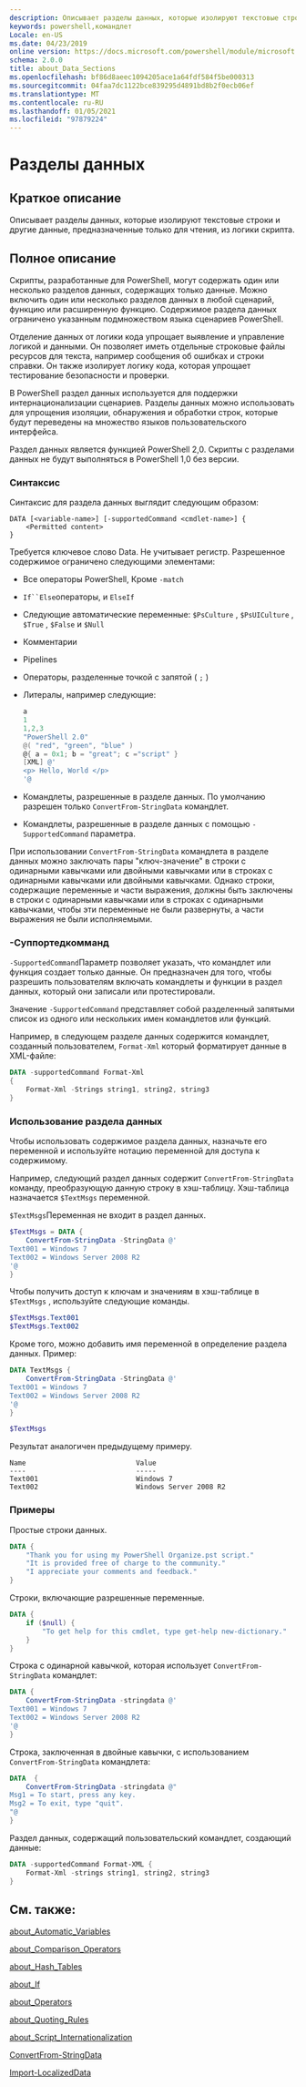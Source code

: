 ```yaml
---
description: Описывает разделы данных, которые изолируют текстовые строки и другие данные, предназначенные только для чтения, из логики скрипта.
keywords: powershell,командлет
Locale: en-US
ms.date: 04/23/2019
online version: https://docs.microsoft.com/powershell/module/microsoft.powershell.core/about/about_data_sections?view=powershell-7.1&WT.mc_id=ps-gethelp
schema: 2.0.0
title: about_Data_Sections
ms.openlocfilehash: bf86d8aeec1094205ace1a64fdf584f5be000313
ms.sourcegitcommit: 04faa7dc1122bce839295d4891bd8b2f0ecb06ef
ms.translationtype: MT
ms.contentlocale: ru-RU
ms.lasthandoff: 01/05/2021
ms.locfileid: "97879224"
---
```

# <a name="about-data-sections"></a>Разделы данных

## <a name="short-description"></a>Краткое описание
Описывает разделы данных, которые изолируют текстовые строки и другие данные, предназначенные только для чтения, из логики скрипта.

## <a name="long-description"></a>Полное описание

Скрипты, разработанные для PowerShell, могут содержать один или несколько разделов данных, содержащих только данные. Можно включить один или несколько разделов данных в любой сценарий, функцию или расширенную функцию. Содержимое раздела данных ограничено указанным подмножеством языка сценариев PowerShell.

Отделение данных от логики кода упрощает выявление и управление логикой и данными. Он позволяет иметь отдельные строковые файлы ресурсов для текста, например сообщения об ошибках и строки справки. Он также изолирует логику кода, которая упрощает тестирование безопасности и проверки.

В PowerShell раздел данных используется для поддержки интернационализации сценариев.
Разделы данных можно использовать для упрощения изоляции, обнаружения и обработки строк, которые будут переведены на множество языков пользовательского интерфейса.

Раздел данных является функцией PowerShell 2,0. Скрипты с разделами данных не будут выполняться в PowerShell 1,0 без версии.

### <a name="syntax"></a>Синтаксис

Синтаксис для раздела данных выглядит следующим образом:

```
DATA [<variable-name>] [-supportedCommand <cmdlet-name>] {
    <Permitted content>
}
```

Требуется ключевое слово Data. Не учитывает регистр. Разрешенное содержимое ограничено следующими элементами:

- Все операторы PowerShell, Кроме `-match`
- `If``Else`операторы, и `ElseIf`
- Следующие автоматические переменные: `$PsCulture` , `$PsUICulture` , `$True` , `$False` и `$Null`
- Комментарии
- Pipelines
- Операторы, разделенные точкой с запятой ( `;` )
- Литералы, например следующие:

  ```powershell
  a
  1
  1,2,3
  "PowerShell 2.0"
  @( "red", "green", "blue" )
  @{ a = 0x1; b = "great"; c ="script" }
  [XML] @'
  <p> Hello, World </p>
  '@
  ```

- Командлеты, разрешенные в разделе данных. По умолчанию разрешен только `ConvertFrom-StringData` командлет.
- Командлеты, разрешенные в разделе данных с помощью `-SupportedCommand` параметра.

При использовании `ConvertFrom-StringData` командлета в разделе данных можно заключать пары "ключ-значение" в строки с одинарными кавычками или двойными кавычками или в строках с одинарными кавычками или двойными кавычками. Однако строки, содержащие переменные и части выражения, должны быть заключены в строки с одинарными кавычками или в строках с одинарными кавычками, чтобы эти переменные не были развернуты, а части выражения не были исполняемыми.

### <a name="-supportedcommand"></a>-Суппортедкомманд

`-SupportedCommand`Параметр позволяет указать, что командлет или функция создает только данные. Он предназначен для того, чтобы разрешить пользователям включать командлеты и функции в раздел данных, который они записали или протестировали.

Значение `-SupportedCommand` представляет собой разделенный запятыми список из одного или нескольких имен командлетов или функций.

Например, в следующем разделе данных содержится командлет, созданный пользователем, `Format-Xml` который форматирует данные в XML-файле:

```powershell
DATA -supportedCommand Format-Xml
{
    Format-Xml -Strings string1, string2, string3
}
```

### <a name="using-a-data-section"></a>Использование раздела данных

Чтобы использовать содержимое раздела данных, назначьте его переменной и используйте нотацию переменной для доступа к содержимому.

Например, следующий раздел данных содержит `ConvertFrom-StringData` команду, преобразующую данную строку в хэш-таблицу. Хэш-таблица назначается `$TextMsgs` переменной.

`$TextMsgs`Переменная не входит в раздел данных.

```powershell
$TextMsgs = DATA {
    ConvertFrom-StringData -StringData @'
Text001 = Windows 7
Text002 = Windows Server 2008 R2
'@
}
```

Чтобы получить доступ к ключам и значениям в хэш-таблице в `$TextMsgs` , используйте следующие команды.

```powershell
$TextMsgs.Text001
$TextMsgs.Text002
```

Кроме того, можно добавить имя переменной в определение раздела данных. Пример:

```powershell
DATA TextMsgs {
    ConvertFrom-StringData -StringData @'
Text001 = Windows 7
Text002 = Windows Server 2008 R2
'@
}

$TextMsgs
```

Результат аналогичен предыдущему примеру.

```Output
Name                           Value
----                           -----
Text001                        Windows 7
Text002                        Windows Server 2008 R2
```

### <a name="examples"></a>Примеры

Простые строки данных.

```powershell
DATA {
    "Thank you for using my PowerShell Organize.pst script."
    "It is provided free of charge to the community."
    "I appreciate your comments and feedback."
}
```

Строки, включающие разрешенные переменные.

```powershell
DATA {
    if ($null) {
        "To get help for this cmdlet, type get-help new-dictionary."
    }
}
```

Строка с одинарной кавычкой, которая использует `ConvertFrom-StringData` командлет:

```powershell
DATA {
    ConvertFrom-StringData -stringdata @'
Text001 = Windows 7
Text002 = Windows Server 2008 R2
'@
}
```

Строка, заключенная в двойные кавычки, с использованием `ConvertFrom-StringData` командлета:

```powershell
DATA  {
    ConvertFrom-StringData -stringdata @"
Msg1 = To start, press any key.
Msg2 = To exit, type "quit".
"@
}
```

Раздел данных, содержащий пользовательский командлет, создающий данные:

```powershell
DATA -supportedCommand Format-XML {
    Format-Xml -strings string1, string2, string3
}
```

## <a name="see-also"></a>См. также:

[about_Automatic_Variables](about_Automatic_Variables.md)

[about_Comparison_Operators](about_Comparison_Operators.md)

[about_Hash_Tables](about_Hash_Tables.md)

[about_If](about_If.md)

[about_Operators](about_Operators.md)

[about_Quoting_Rules](about_Quoting_Rules.md)

[about_Script_Internationalization](about_Script_Internationalization.md)

[ConvertFrom-StringData](xref:Microsoft.PowerShell.Utility.ConvertFrom-StringData)

[Import-LocalizedData](xref:Microsoft.PowerShell.Utility.Import-LocalizedData)

